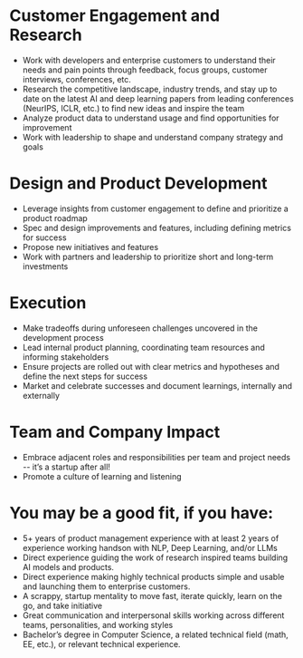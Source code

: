 # Customer Engagement and Research
- Work with developers and enterprise customers to understand their needs and pain points through feedback, focus groups, customer interviews, conferences, etc.
- Research the competitive landscape, industry trends, and stay up to date on the latest AI and deep learning papers from leading conferences (NeurIPS, ICLR, etc.) to find new ideas and inspire the team
- Analyze product data to understand usage and find opportunities for improvement
- Work with leadership to shape and understand company strategy and goals

# Design and Product Development
- Leverage insights from customer engagement to define and prioritize a product roadmap
- Spec and design improvements and features, including defining metrics for success
- Propose new initiatives and features
- Work with partners and leadership to prioritize short and long-term investments

# Execution
- Make tradeoffs during unforeseen challenges uncovered in the development process
- Lead internal product planning, coordinating team resources and informing stakeholders
- Ensure projects are rolled out with clear metrics and hypotheses and define the next steps for success
- Market and celebrate successes and document learnings, internally and externally

# Team and Company Impact
- Embrace adjacent roles and responsibilities per team and project needs -- it’s a startup after all!
- Promote a culture of learning and listening

# You may be a good fit, if you have:
- 5+ years of product management experience with at least 2 years of experience working handson with NLP, Deep Learning, and/or LLMs
- Direct experience guiding the work of research inspired teams building AI models and products.
- Direct experience making highly technical products simple and usable and launching them to enterprise customers.
- A scrappy, startup mentality to move fast, iterate quickly, learn on the go, and take initiative
- Great communication and interpersonal skills working across different teams, personalities, and working styles
- Bachelor’s degree in Computer Science, a related technical field (math, EE, etc.), or relevant technical experience.
